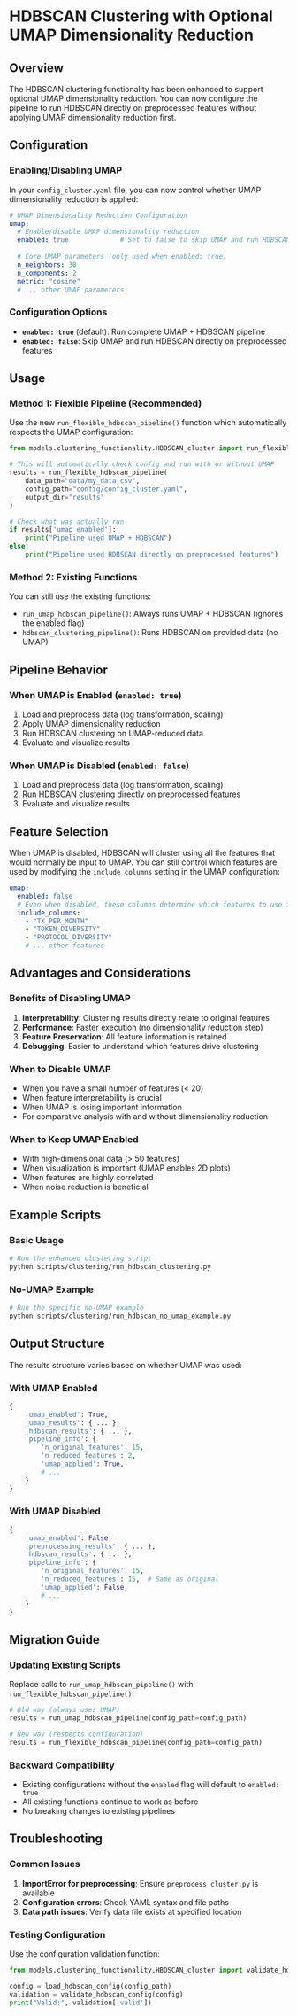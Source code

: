 # HDBSCAN Clustering with Optional UMAP Dimensionality Reduction

## Overview

The HDBSCAN clustering functionality has been enhanced to support optional UMAP dimensionality reduction. You can now configure the pipeline to run HDBSCAN directly on preprocessed features without applying UMAP dimensionality reduction first.

## Configuration

### Enabling/Disabling UMAP

In your `config_cluster.yaml` file, you can now control whether UMAP dimensionality reduction is applied:

```yaml
# UMAP Dimensionality Reduction Configuration
umap:
  # Enable/disable UMAP dimensionality reduction
  enabled: true             # Set to false to skip UMAP and run HDBSCAN directly on preprocessed features
  
  # Core UMAP parameters (only used when enabled: true)
  n_neighbors: 30
  n_components: 2
  metric: "cosine"
  # ... other UMAP parameters
```

### Configuration Options

- **`enabled: true`** (default): Run complete UMAP + HDBSCAN pipeline
- **`enabled: false`**: Skip UMAP and run HDBSCAN directly on preprocessed features

## Usage

### Method 1: Flexible Pipeline (Recommended)

Use the new `run_flexible_hdbscan_pipeline()` function which automatically respects the UMAP configuration:

```python
from models.clustering_functionality.HBDSCAN_cluster import run_flexible_hdbscan_pipeline

# This will automatically check config and run with or without UMAP
results = run_flexible_hdbscan_pipeline(
    data_path="data/my_data.csv",
    config_path="config/config_cluster.yaml",
    output_dir="results"
)

# Check what was actually run
if results['umap_enabled']:
    print("Pipeline used UMAP + HDBSCAN")
else:
    print("Pipeline used HDBSCAN directly on preprocessed features")
```

### Method 2: Existing Functions

You can still use the existing functions:

- `run_umap_hdbscan_pipeline()`: Always runs UMAP + HDBSCAN (ignores the enabled flag)
- `hdbscan_clustering_pipeline()`: Runs HDBSCAN on provided data (no UMAP)

## Pipeline Behavior

### When UMAP is Enabled (`enabled: true`)
1. Load and preprocess data (log transformation, scaling)
2. Apply UMAP dimensionality reduction
3. Run HDBSCAN clustering on UMAP-reduced data
4. Evaluate and visualize results

### When UMAP is Disabled (`enabled: false`)
1. Load and preprocess data (log transformation, scaling)
2. Run HDBSCAN clustering directly on preprocessed features
3. Evaluate and visualize results

## Feature Selection

When UMAP is disabled, HDBSCAN will cluster using all the features that would normally be input to UMAP. You can still control which features are used by modifying the `include_columns` setting in the UMAP configuration:

```yaml
umap:
  enabled: false
  # Even when disabled, these columns determine which features to use for clustering
  include_columns:
    - "TX_PER_MONTH"
    - "TOKEN_DIVERSITY"
    - "PROTOCOL_DIVERSITY"
    # ... other features
```

## Advantages and Considerations

### Benefits of Disabling UMAP

1. **Interpretability**: Clustering results directly relate to original features
2. **Performance**: Faster execution (no dimensionality reduction step)
3. **Feature Preservation**: All feature information is retained
4. **Debugging**: Easier to understand which features drive clustering

### When to Disable UMAP

- When you have a small number of features (< 20)
- When feature interpretability is crucial
- When UMAP is losing important information
- For comparative analysis with and without dimensionality reduction

### When to Keep UMAP Enabled

- With high-dimensional data (> 50 features)
- When visualization is important (UMAP enables 2D plots)
- When features are highly correlated
- When noise reduction is beneficial

## Example Scripts

### Basic Usage
```bash
# Run the enhanced clustering script
python scripts/clustering/run_hdbscan_clustering.py
```

### No-UMAP Example
```bash
# Run the specific no-UMAP example
python scripts/clustering/run_hdbscan_no_umap_example.py
```

## Output Structure

The results structure varies based on whether UMAP was used:

### With UMAP Enabled
```python
{
    'umap_enabled': True,
    'umap_results': { ... },
    'hdbscan_results': { ... },
    'pipeline_info': {
        'n_original_features': 15,
        'n_reduced_features': 2,
        'umap_applied': True,
        # ...
    }
}
```

### With UMAP Disabled
```python
{
    'umap_enabled': False,
    'preprocessing_results': { ... },
    'hdbscan_results': { ... },
    'pipeline_info': {
        'n_original_features': 15,
        'n_reduced_features': 15,  # Same as original
        'umap_applied': False,
        # ...
    }
}
```

## Migration Guide

### Updating Existing Scripts

Replace calls to `run_umap_hdbscan_pipeline()` with `run_flexible_hdbscan_pipeline()`:

```python
# Old way (always uses UMAP)
results = run_umap_hdbscan_pipeline(config_path=config_path)

# New way (respects configuration)
results = run_flexible_hdbscan_pipeline(config_path=config_path)
```

### Backward Compatibility

- Existing configurations without the `enabled` flag will default to `enabled: true`
- All existing functions continue to work as before
- No breaking changes to existing pipelines

## Troubleshooting

### Common Issues

1. **ImportError for preprocessing**: Ensure `preprocess_cluster.py` is available
2. **Configuration errors**: Check YAML syntax and file paths
3. **Data path issues**: Verify data file exists at specified location

### Testing Configuration

Use the configuration validation function:

```python
from models.clustering_functionality.HBDSCAN_cluster import validate_hdbscan_config, load_hdbscan_config

config = load_hdbscan_config(config_path)
validation = validate_hdbscan_config(config)
print("Valid:", validation['valid'])
```
